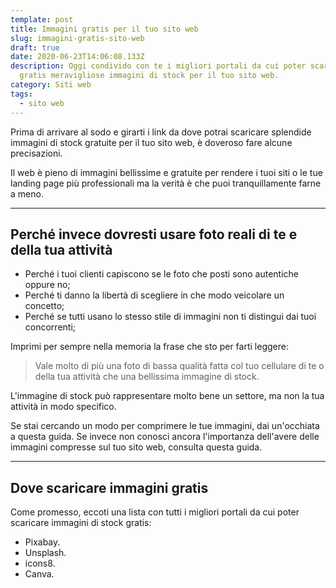 ```yaml
---
template: post
title: Immagini gratis per il tuo sito web
slug: immagini-gratis-sito-web
draft: true
date: 2020-06-23T14:06:08.133Z
description: Oggi condivido con te i migliori portali da cui poter scaricare
  gratis meravigliose immagini di stock per il tuo sito web.
category: Siti web
tags:
  - sito web
---
```

Prima di arrivare al sodo e girarti i link da dove potrai scaricare splendide immagini di stock gratuite per il tuo sito web, è doveroso fare alcune precisazioni.

Il web è pieno di immagini bellissime e gratuite per rendere i tuoi siti o le tue landing page più professionali ma la verità è che puoi tranquillamente farne a meno.

***

## Perché invece dovresti usare foto reali di te e della tua attività

* Perché i tuoi clienti capiscono se le foto che posti sono autentiche oppure no;
* Perché ti danno la libertà di scegliere in che modo veicolare un concetto;
* Perché se tutti usano lo stesso stile di immagini non ti distingui dai tuoi concorrenti;

Imprimi per sempre nella memoria la frase che sto per farti leggere:

> Vale molto di più una foto di bassa qualità fatta col tuo cellulare di te o della tua attività che una bellissima immagine di stock.

L'immagine di stock può rappresentare molto bene un settore, ma non la tua attività in modo specifico.

Se stai cercando un modo per comprimere le tue immagini, dai un'occhiata a questa guida. Se invece non conosci ancora l'importanza dell'avere delle immagini compresse sul tuo sito web, consulta questa guida.

***

## Dove scaricare immagini gratis

Come promesso, eccoti una lista con tutti i migliori portali da cui poter scaricare immagini di stock gratis:
* Pixabay.
* Unsplash.
* icons8.
* Canva.